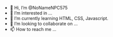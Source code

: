 - 👋 Hi, I’m @NoNameNPC575
- 👀 I’m interested in ...
- 🌱 I’m currently learning HTML, CSS, Javascript.
- 💞️ I’m looking to collaborate on ...
- 📫 How to reach me ...

<!---
NoNameNPC575/NoNameNPC575 is a ✨ special ✨ repository because its `README.md` (this file) appears on your GitHub profile.
You can click the Preview link to take a look at your changes.
--->
